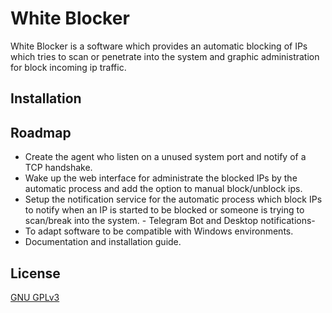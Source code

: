# White Blocker

White Blocker is a software which provides an automatic blocking of IPs which tries to scan or penetrate into the system and graphic administration for block incoming ip traffic.

## Installation

## Roadmap
- Create the agent who listen on a unused system port and notify of a TCP handshake.
- Wake up the web interface for administrate the blocked IPs by the automatic process and add the option to manual block/unblock ips.
- Setup the notification service for the automatic process which block IPs to notify when an IP is started to be blocked or someone is trying to scan/break into the system. - Telegram Bot and Desktop notifications-
- To adapt software to be compatible with Windows environments.
- Documentation and installation guide.

## License
[GNU GPLv3](https://choosealicense.com/licenses/gpl-3.0)
